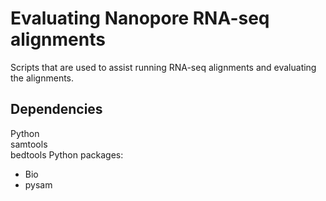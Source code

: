 # Evaluating Nanopore RNA-seq alignments
Scripts that are used to assist running RNA-seq alignments and evaluating the alignments.

## Dependencies
Python  
samtools  
bedtools
Python packages:
* Bio
* pysam

